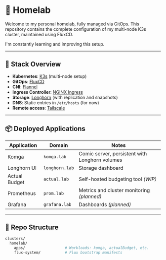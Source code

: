 # 🏡 Homelab

Welcome to my personal homelab, fully managed via GitOps.
This repository contains the complete configuration of my multi-node K3s cluster, maintained using FluxCD.

I'm constantly learning and improving this setup.

---

## 🧱 Stack Overview

- **Kubernetes**: [K3s](https://k3s.io) (multi-node setup)
- **GitOps**: [FluxCD](https://fluxcd.io)
- **CNI**: [Flannel](https://github.com/flannel-io/flannel)
- **Ingress Controller**: [NGINX Ingress](https://kubernetes.github.io/ingress-nginx/)
- **Storage**: [Longhorn](https://longhorn.io) (with replication and snapshots)
- **DNS**: Static entries in `/etc/hosts` (for now)
- **Remote access**: [Tailscale](https://tailscale.com)

---

## 📦 Deployed Applications

| Application     | Domain            | Notes                                 |
|-----------------|-------------------|---------------------------------------|
| Komga           | `komga.lab`       | Comic server, persistent with Longhorn volumes |
| Longhorn UI     | `longhorn.lab`    | Storage dashboard                     |
| Actual Budget   | `actual.lab`      | Self-hosted budgeting tool *(WIP)*    |
| Prometheus      | `prom.lab`        | Metrics and cluster monitoring *(planned)* |
| Grafana         | `grafana.lab`     | Dashboards *(planned)*                |

---
## 📁 Repo Structure

```bash
clusters/
  homelab/
    apps/                  # Workloads: komga, actualBudget, etc.
    flux-system/           # Flux bootstrap manifests
````
